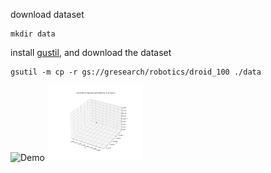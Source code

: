 download dataset

```
mkdir data
```

install [gustil](https://cloud.google.com/storage/docs/gsutil_install), and download the dataset

```
gsutil -m cp -r gs://gresearch/robotics/droid_100 ./data
```




<img src="obs_example.gif" alt="Demo" width="30%">

<img src="traj_example.gif" alt="Demo" width="30%">
